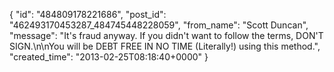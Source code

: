  {
   "id": "484809178221686",
   "post_id": "462493170453287_484745448228059",
   "from_name": "Scott Duncan",
   "message": "It's fraud anyway. If you didn't want to follow the terms, DON'T SIGN.\n\nYou will be DEBT FREE IN NO TIME (Literally!) using this method.",
   "created_time": "2013-02-25T08:18:40+0000"
 }
